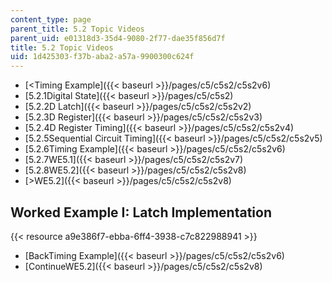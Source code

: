 ```yaml
---
content_type: page
parent_title: 5.2 Topic Videos
parent_uid: e01318d3-35d4-9080-2f77-dae35f856d7f
title: 5.2 Topic Videos
uid: 1d425303-f37b-aba2-a57a-9900300c624f
---
```


*   [\<Timing Example]({{< baseurl >}}/pages/c5/c5s2/c5s2v6)
*   [5.2.1Digital State]({{< baseurl >}}/pages/c5/c5s2)
*   [5.2.2D Latch]({{< baseurl >}}/pages/c5/c5s2/c5s2v2)
*   [5.2.3D Register]({{< baseurl >}}/pages/c5/c5s2/c5s2v3)
*   [5.2.4D Register Timing]({{< baseurl >}}/pages/c5/c5s2/c5s2v4)
*   [5.2.5Sequential Circuit Timing]({{< baseurl >}}/pages/c5/c5s2/c5s2v5)
*   [5.2.6Timing Example]({{< baseurl >}}/pages/c5/c5s2/c5s2v6)
*   [5.2.7WE5.1]({{< baseurl >}}/pages/c5/c5s2/c5s2v7)
*   [5.2.8WE5.2]({{< baseurl >}}/pages/c5/c5s2/c5s2v8)
*   [\>WE5.2]({{< baseurl >}}/pages/c5/c5s2/c5s2v8)

Worked Example I: Latch Implementation
--------------------------------------

{{< resource a9e386f7-ebba-6ff4-3938-c7c822988941 >}}

*   [BackTiming Example]({{< baseurl >}}/pages/c5/c5s2/c5s2v6)
*   [ContinueWE5.2]({{< baseurl >}}/pages/c5/c5s2/c5s2v8)